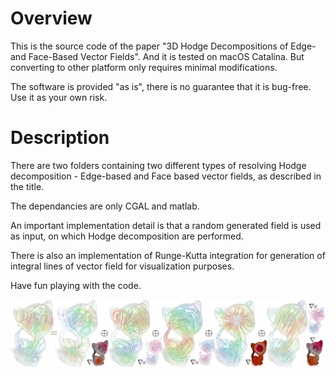 # Overview

This is the source code of the paper "3D Hodge Decompositions of Edge- and Face-Based Vector Fields". And it is tested on 
macOS Catalina. But converting to other platform only requires minimal modifications.

The software is provided "as is", there is no guarantee that it is bug-free. Use it as your own risk.

# Description

There are two folders containing two different types of resolving Hodge decomposition - Edge-based and Face based vector fields, as described in the title.

The dependancies are only CGAL and matlab. 

An important implementation detail is that a random generated field is used as input, on which Hodge decomposition are performed.

There is also an implementation of Runge-Kutta integration for generation of integral lines of vector field for visualization purposes. 

Have fun playing with the code. 

![alt text](https://github.com/rdzhao/3DHodgeDecomposition/blob/master/figs/teaser.png)
